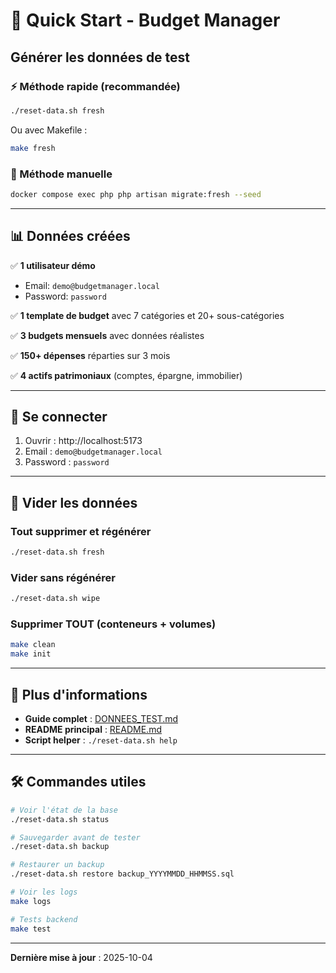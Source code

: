 # 🚀 Quick Start - Budget Manager

## Générer les données de test

### ⚡ Méthode rapide (recommandée)

```bash
./reset-data.sh fresh
```

Ou avec Makefile :

```bash
make fresh
```

### 🔧 Méthode manuelle

```bash
docker compose exec php php artisan migrate:fresh --seed
```

---

## 📊 Données créées

✅ **1 utilisateur démo**
- Email: `demo@budgetmanager.local`
- Password: `password`

✅ **1 template de budget** avec 7 catégories et 20+ sous-catégories

✅ **3 budgets mensuels** avec données réalistes

✅ **150+ dépenses** réparties sur 3 mois

✅ **4 actifs patrimoniaux** (comptes, épargne, immobilier)

---

## 🎯 Se connecter

1. Ouvrir : http://localhost:5173
2. Email : `demo@budgetmanager.local`
3. Password : `password`

---

## 🔄 Vider les données

### Tout supprimer et régénérer

```bash
./reset-data.sh fresh
```

### Vider sans régénérer

```bash
./reset-data.sh wipe
```

### Supprimer TOUT (conteneurs + volumes)

```bash
make clean
make init
```

---

## 📖 Plus d'informations

- **Guide complet** : [DONNEES_TEST.md](./DONNEES_TEST.md)
- **README principal** : [README.md](./README.md)
- **Script helper** : `./reset-data.sh help`

---

## 🛠️ Commandes utiles

```bash
# Voir l'état de la base
./reset-data.sh status

# Sauvegarder avant de tester
./reset-data.sh backup

# Restaurer un backup
./reset-data.sh restore backup_YYYYMMDD_HHMMSS.sql

# Voir les logs
make logs

# Tests backend
make test
```

---

**Dernière mise à jour** : 2025-10-04
